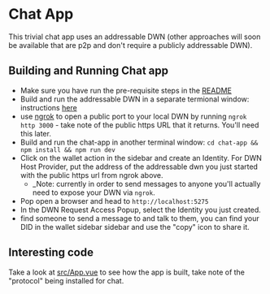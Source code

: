 # Chat App

This trivial chat app uses an addressable DWN (other approaches will soon be available that are p2p and don't require a publicly addressable DWN).

## Building and Running Chat app

* Make sure you have run the pre-requisite steps in the [README](../README.md)
* Build and run the addressable DWN in a separate termional window: instructions [here](./addressable-dwn/README.md)
* use [ngrok](https://ngrok.com/) to open a public port to your local DWN by running `ngrok http 3000` - take note of the public https URL that it returns. You'll need this later.
* Build and run the chat-app in another terminal window: `cd chat-app && npm install && npm run dev`
* Click on the wallet action in the sidebar and create an Identity. For DWN Host Provider, put the address of the addressable dwn you just started with the public https url from ngrok above.
  * _Note: currently in order to send messages to anyone you'll actually need to expose your DWN via `ngrok`.
* Pop open a browser and head to `http://localhost:5275`
* In the DWN Request Access Popup, select the Identity you just created.
* find someone to send a message to and talk to them, you can find your DID in the wallet sidebar sidebar and use the "copy" icon to share it.

## Interesting code

Take a look at [src/App.vue](./src/App.vue) to see how the app is built, take note of the "protocol" being installed for chat.
